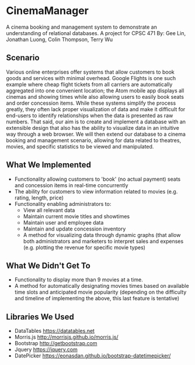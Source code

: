 # CinemaManager
A cinema booking and management system to demonstrate an understanding of relational databases. A project for CPSC 471
By: Gee Lin, Jonathan Luong, Colin Thompson, Terry Wu

## Scenario

Various online enterprises offer systems that allow customers to book goods and services with minimal overhead. Google Flights is one such example where cheap flight tickets from all carriers are automatically aggregated into one convenient location; the Atom mobile app displays all cinemas and showing times while also allowing users to easily book seats and order concession items. While these systems simplify the process greatly, they often lack proper visualization of data and make it difficult for end-users to identify relationships when the data is presented as raw numbers. That said, our aim is to create and implement a database with an extensible design that also has the ability to visualize data in an intuitive way through a web browser. We will then extend our database to a cinema booking and management scenario, allowing for data related to theatres, movies, and specific statistics to be viewed and manipulated.

## What We Implemented

* Functionality allowing customers to 'book' (no actual payment) seats and concession items in real-time concurrently
* The ability for customers to view information related to movies (e.g. rating, length, price)
* Functionality enabling administrators to:
  * View all relevant data
  * Maintain current movie titles and showtimes
  * Maintain user and employee data
  * Maintain and update concession inventory
  * A method for visualizing data through dynamic graphs (that allow both administrators and marketers to interpret sales and expenses (e.g. plotting the revenue for specific movie types)

## What We Didn't Get To
* Functionality to display more than 9 movies at a time.
* A method for automatically designating movies times based on available time slots and anticipated movie popularity (depending on the difficulty and timeline of implementing the above, this last feature is tentative)

## Libraries We Used
* DataTables https://datatables.net
* Morris.js http://morrisjs.github.io/morris.js/
* Bootstrap http://getbootstrap.com
* Jquery https://jquery.com
* DatePicker https://eonasdan.github.io/bootstrap-datetimepicker/
